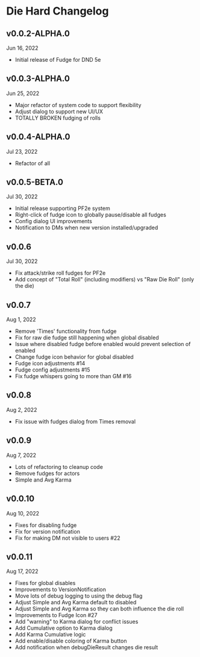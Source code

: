 # Die Hard Changelog

## v0.0.2-ALPHA.0
Jun 16, 2022
* Initial release of Fudge for DND 5e 

## v0.0.3-ALPHA.0
Jun 25, 2022
* Major refactor of system code to support flexibility
* Adjust dialog to support new UI/UX
* TOTALLY BROKEN fudging of rolls

## v0.0.4-ALPHA.0
Jul 23, 2022
* Refactor of all


## v0.0.5-BETA.0
Jul 30, 2022
* Initial release supporting PF2e system
* Right-click of fudge icon to globally pause/disable all fudges
* Config dialog UI improvements
* Notification to DMs when new version installed/upgraded

## v0.0.6
Jul 30, 2022
* Fix attack/strike roll fudges for PF2e
* Add concept of "Total Roll" (including modifiers) vs "Raw Die Roll" (only the die)

## v0.0.7
Aug 1, 2022
* Remove 'Times' functionality from fudge
* Fix for raw die fudge still happening when global disabled
* Issue where disabled fudge before enabled would prevent selection of enabled
* Change fudge icon behavior for global disabled
* Fudge icon adjustments #14
* Fudge config adjustments #15
* Fix fudge whispers going to more than GM #16

## v0.0.8
Aug 2, 2022
* Fix issue with fudges dialog from Times removal

## v0.0.9
Aug 7, 2022
* Lots of refactoring to cleanup code
* Remove fudges for actors
* Simple and Avg Karma

## v0.0.10
Aug 10, 2022
* Fixes for disabling fudge 
* Fix for version notification
* Fix for making DM not visible to users #22

## v0.0.11
Aug 17, 2022
* Fixes for global disables
* Improvements to VersionNotification
* Move lots of debug logging to using the debug flag
* Adjust Simple and Avg Karma default to disabled
* Adjust Simple and Avg Karma so they can both influence the die roll
* Improvements to Fudge Icon #27
* Add "warning" to Karma dialog for conflict issues
* Add Cumulative option to Karma dialog
* Add Karma Cumulative logic
* Add enable/disable coloring of Karma button
* Add notification when debugDieResult changes die result

